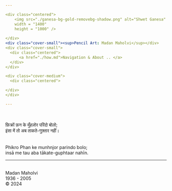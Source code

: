 ```yaml
---

<div class="centered">
    <img src="./ganesa-bg-gold-removebg-shadow.png" alt="Shwet Ganesa" class="responsive"
    width = "1400"
    height = "1000" />
    
</div>
<div class="cover-small"><sup>Pencil Art: Madan Maholvi</sup></div>
<div class="cover-small">
  <div class="centered">
      <a href="./how.md">Navigation & About .. </a>
  </div>
</div>

<div class="cover-medium">
  <div class="centered">

</div>
</div>

---
```

  <br> 
  <br> 

<div class="cover-medium">
  <div class="centered">
  फ़िक्रों फ़न के मुँहज़ोर परिंदो बोलो; <br>
  इंसा में तो अब ताकते-गुफ़्तार नहीं। <br>
  <br> 
  <br> 
  </div>

<div class="cover-medium">
  <div class="centered">
  Phikro Phan ke munhnjor parindo bolo; <br>
  insā me tau aba tākate-guphtaar nahīn.<br>
  </div>
</div>

----


</div>
  <br>
<div class="cover-huge">Madan Maholvi</div>
<div class="cover-small">1936 - 2005</div>
<div class="cover-small">&copy; 2024</div>
